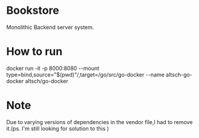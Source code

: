 # Bookstore
Monolithic Backend server system.

# How to run
docker run -it -p 8000:8080 --mount type=bind,source="$(pwd)"/,target=/go/src/go-docker --name altsch-go-docker  altsch/go-docker

# Note
Due to varying versions of dependencies in the vendor file,I had to remove it.(ps. I'm still looking for solution to this )
